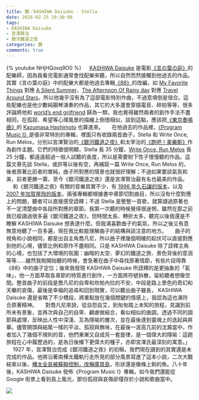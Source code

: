 ```yaml
---
title: 聽／KASHIWA Daisuke - Stella
date: 2016-02-25 19:30:00
tags: 
- KASHIWA Daisuke
- 宮澤賢治
- 銀河鐵道之夜
categories: 聽
comments: true
---
```

{% youtube NHjHQoxq9O0 %}
　
[KASHIWA Daisuke](//www.kashiwadaisuke.com/
) 是電影[《言の葉の庭》](https://zh.wikipedia.org/zh-hant/言葉之庭
)的配樂師，因為我看完電影通常會找配樂來聽，所以自然而然接觸到他過去的作品。其實《言の葉の庭》中的配樂大都是他過去專輯[《88》](http://www.amazon.co.jp/88-KASHIWA-Daisuke/dp/B0055E73VU)的改編，如 [My Favorite Things](https://www.youtube.com/watch?v=d77PPwMMOGQ) 對應 [A Silent Summer](https://www.youtube.com/watch?v=StsPWMdtcZ4)、[The Afternoon Of Rainy day](https://www.youtube.com/watch?v=U5PBDs5dCuA) 對應 [Travel Around Stars](https://www.youtube.com/watch?v=amyQ5L-5rJQ)，所以他幾乎沒有為了這部電影特別作曲，不過意境倒是很合。<!--more-->這些配樂也是他少數純鋼琴演奏的作品，其它的大多還會穿插電音、碎拍等等，很多評論將他和 [world’s end grilfriend](https://zh.wikipedia.org/zh-hant/World's_end_girlfriend) 歸為一類，我也覺得雖然兩者的創作手法不盡相同，在孤寂、希望等心理風景的描繪上倒很相似，談到這點，應該把[《東京奏鳴曲》](https://zh.wikipedia.org/zh-hant/東京奏鳴曲)的 [Kazumasa Hashimoto](https://en.wikipedia.org/wiki/Kazumasa_Hashimoto) 也算進來。
　
在他過去的作品裡，[《Program Music I》](https://rateyourmusic.com/release/.../program_music_i/)是張非常特別的專輯，裡面只有收錄兩首曲子，Stella 和 Write Once, Run Melos，分別以宮澤賢治的[《銀河鐵道之夜》](https://zh.wikipedia.org/zh-hant/銀河鐵道之夜)和太宰治的[《跑吧！美樂斯》](https://zh.wikipedia.org/zh-hant/跑吧！美樂斯)作為創作主題。它們的特徵很明顯，Stella 長 35 分鐘，[Write Once, Run Melos](https://www.youtube.com/watch?v=Xyz389Htbdg) 長 25 分鐘，都遠遠超過一般人試聽的長度，所以是需要耐下性子慢慢聽的作品。這篇文章先談 Stella，或許等以後有空，再補寫一篇 Write Once, Run Melos 的，後者原著比前者的單純，曲子所對應的情景也就很好理解；不過如果要談氣氛和美，前者更勝一籌，至今《銀河鐵道之夜》還是宮澤賢治最有名也最美的作品。
　
和《銀河鐵道之夜》有關的音樂其實不少，有 [1996 年久石讓的版本](https://www.youtube.com/watch?v=Q6BX-IM_6es)，以及 [2007 年加賀屋玲的版本](https://www.youtube.com/watch?v=04Yq13jJMZU)，兩張專輯都根據書中章節切割曲目，所以沒有什麼對應上的問題，聽者可以直接感受詮釋；不過 Stella 是整整一首歌，就算讀過原著也不一定清楚曲中各段所對應的章節。我第一次聽的時候覺得很迷惘，雖然在那之前我已經讀過很多遍《銀河鐵道之夜》，但時間太長、轉折太多，聽完以後我還是不瞭解 KASHIWA Daisuke 想表達什麼。但我滿喜歡曲子的氣氛，所以之後又有意無意地聽了一百多遍，現在我比較能理解曲子的結構與該注意的地方。
　
曲子的視角和小說相同，都是出自主角喬凡尼，所以曲子裡幾個明確的起伏可以直接對應到他的心境，儘管比例和原作不盡相同。只是 KASHIWA Daisuke 除了詮釋主角的心境，也包括了大環境的氛圍：幽暗的太空、夢幻的鐵道之旅、景色背後的意涵等等……雖然我剛開始聽的時候，會急著在曲子中尋找原著情節，有些片段得靠《88》中的曲子定位；後來我發現 KASHIWA Daisuke 所詮釋的是更抽象的「氣味」，他一方面萃取各章節的特質進行創作，一方面將符號拆散，留給聽者想像空間。整首曲子的前段是喬凡尼的自卑和坎帕內拉的不安，中段是路上景色的奇幻和天蠍的哀傷，最後是幸福的追尋和回到現實，可以聽出曲子雖長， KASHIWA Daisuke 還是省略了不少橋段，將重點放在幾個關鍵的情感上，我認為這也滿符合原著精神。
　
對喬凡尼來說，從自怨自艾，到匆匆踏上未知的旅程，見識到前所未有景象，並再次與自己的自卑、顧慮做結合，看似相似的曲調，透過不同的調節與處理，反映出人性中深淺、互為隱喻的層次，並在最後達到靈魂上的迭起與昇華。儘管開頭與結尾一樣的平淡、孤寂與無味，在最後一波高亢前的沈澱當中，作者加入了幾個不規則的音，他們漸漸又自成另一套旋律，是一個偉大的隱喻：這趟旅程在心中履歷過的，是為日後播下更偉大的種子，亦即宮澤氏最深刻的寓意。」
　
1927 年，宮澤賢治完成《銀河鐵道之夜》的初稿，我們現在讀到的其實還是未完成的作品。他將沿著南樺太鐵軌行走所見的部分風景寫進了這本小說，二次大戰結束以後，[樺太全島被蘇聯控制，改稱庫頁島](http://blog.ulifestyle.com.hk/travel_blogger/samuelwwl/2013/12/%E6%A8%BA%E5%A4%AA-%E9%82%A3%E9%A0%81%E8%A2%AB%E6%92%95%E5%8E%BB%E7%9A%84%E6%97%A5%E6%9C%AC%E6%AD%B7%E5%8F%B2/)，形狀還是像條上鉤的魚。八十年後，KASHIWA Daisuke 發佈《Program Music I》專輯，如今我們還能從 Google 街景上看到島上風光，那份孤寂與哀傷卻僅存於小說和歌曲當中。

![](content.jpg)

